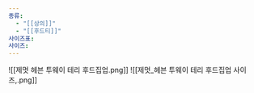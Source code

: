 ```yaml
---
종류:
  - "[[상의]]"
  - "[[후드티]]"
사이즈표: 
사이즈:
---
```

![[제멋 헤븐 투웨이 테리 후드집업.png]]
![[제멋_헤븐 투웨이 테리 후드집업 사이즈,.png]]